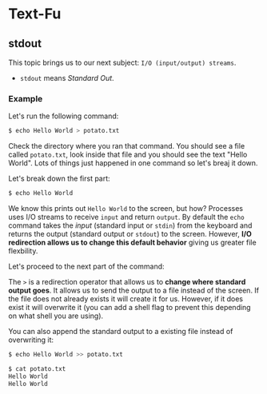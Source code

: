 # Text-Fu

## stdout

This topic brings us to our next subject: `I/O (input/output) streams`.

- `stdout` means _Standard Out_.

### Example

Let's run the following command:

```sh
$ echo Hello World > potato.txt
```

Check the directory where you ran that command. You should see a file called `potato.txt`, look inside that file and you should see the text "Hello World".
Lots of things just happened in one command so let's breaj it down.

Let's break down the first part:

```sh
$ echo Hello World
```

We know this prints out `Hello World` to the screen, but how? Processes uses I/O streams to receive `input` and return `output`. By default the `echo` command takes the _input_ (standard input or `stdin`) from the keyboard and returns the output (standard output or `stdout`) to the screen. However, **I/O redirection allows us to change this default behavior** giving us greater file flexbility.

Let's proceed to the next part of the command:

The `>` is a redirection operator that allows us to **change where standard output goes**. It allows us to send the output to a file instead of the screen. If the file does not already exists it will create it for us. However, if it does exist it will overwrite it (you can add a shell flag to prevent this depending on what shell you are using).

You can also append the standard output to a existing file instead of overwriting it:

```sh
$ echo Hello World >> potato.txt

$ cat potato.txt
Hello World
Hello World
```
